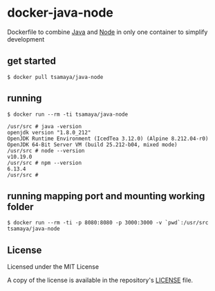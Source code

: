 # docker-java-node

Dockerfile to combine [Java](https://www.oracle.com/java/) and [Node](https://nodejs.org/) in only one container to simplify development

## get started

```
$ docker pull tsamaya/java-node
```

## running

```
$ docker run --rm -ti tsamaya/java-node

/usr/src # java -version
openjdk version "1.8.0_212"
OpenJDK Runtime Environment (IcedTea 3.12.0) (Alpine 8.212.04-r0)
OpenJDK 64-Bit Server VM (build 25.212-b04, mixed mode)
/usr/src # node --version
v10.19.0
/usr/src # npm --version
6.13.4
/usr/src #
```

## running mapping port and mounting working folder

```
$ docker run --rm -ti -p 8080:8080 -p 3000:3000 -v `pwd`:/usr/src tsamaya/java-node
```

## License

Licensed under the MIT License

A copy of the license is available in the repository's [LICENSE](LICENSE) file.

